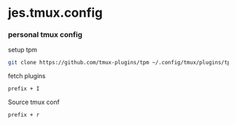 # jes.tmux.config
### personal tmux config

setup tpm
```bash
git clone https://github.com/tmux-plugins/tpm ~/.config/tmux/plugins/tpm
```
fetch plugins
```bash
prefix + I
```
Source tmux conf
```bash
prefix + r
```
